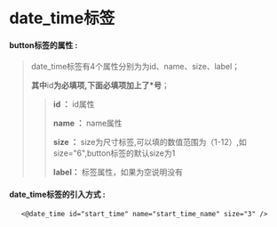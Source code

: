 # date\_time**标签**

#### button**标签的属性 :**

> date\_time标签有4个属性分别为为id、name、size、label；
>
> **其中**id**为必填项,下面必填项加上了\*号**；
>
> > **id ：** id属性
> >
> > **name ：** name属性
> >
> > **size ：** size为尺寸标签,可以填的数值范围为（1-12）,如size="6",button标签的默认size为1
> >
> > **label：** 标签属性，如果为空说明没有

#### date\_time标签的引入方式 :

```
   <@date_time id="start_time" name="start_time_name" size="3" />
```



